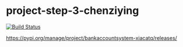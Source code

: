 # project-step-3-chenziying
[![Build Status](https://app.travis-ci.com/XiaCatQ/project-step-3-chenziying.svg?branch=main)](https://app.travis-ci.com/XiaCatQ/project-step-3-chenziying)

https://pypi.org/manage/project/bankaccountsystem-xiacatq/releases/
